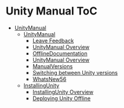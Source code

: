 Unity Manual ToC
================
 - [UnityManual]()
	 - [UnityManual]()
		 - [Leave Feedback](LeaveFeedback.md)
		 - [UnityManual Overview](UnityManual_1.md)
		 - [OfflineDocumentation](OfflineDocumentation.md)
		 - [UnityManual Overview](UnityManual.md)
		 - [ManualVersions](ManualVersions.md)
		 - [Switching between Unity versions](SwitchingDocumentationVersions.md)
		 - [WhatsNew56](WhatsNew56.md)
	 - [InstallingUnity]()
		 - [InstallingUnity Overview](InstallingUnity.md)
		 - [Deploying Unity Offline](DeployingUnityOffline.md)

